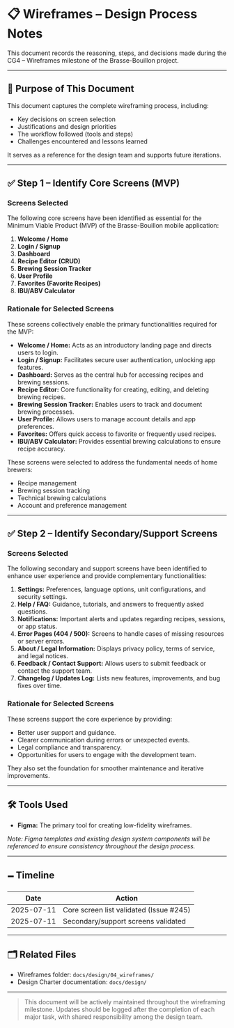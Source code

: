 # 📋 Wireframes – Design Process Notes

This document records the reasoning, steps, and decisions made during the CG4 – Wireframes milestone of the Brasse-Bouillon project.

---

## 🌟 Purpose of This Document

This document captures the complete wireframing process, including:

* Key decisions on screen selection
* Justifications and design priorities
* The workflow followed (tools and steps)
* Challenges encountered and lessons learned

It serves as a reference for the design team and supports future iterations.

---

## ✅ Step 1 – Identify Core Screens (MVP)

### Screens Selected

The following core screens have been identified as essential for the Minimum Viable Product (MVP) of the Brasse-Bouillon mobile application:

1. **Welcome / Home**
2. **Login / Signup**
3. **Dashboard**
4. **Recipe Editor (CRUD)**
5. **Brewing Session Tracker**
6. **User Profile**
7. **Favorites (Favorite Recipes)**
8. **IBU/ABV Calculator**

### Rationale for Selected Screens

These screens collectively enable the primary functionalities required for the MVP:

* **Welcome / Home:** Acts as an introductory landing page and directs users to login.
* **Login / Signup:** Facilitates secure user authentication, unlocking app features.
* **Dashboard:** Serves as the central hub for accessing recipes and brewing sessions.
* **Recipe Editor:** Core functionality for creating, editing, and deleting brewing recipes.
* **Brewing Session Tracker:** Enables users to track and document brewing processes.
* **User Profile:** Allows users to manage account details and app preferences.
* **Favorites:** Offers quick access to favorite or frequently used recipes.
* **IBU/ABV Calculator:** Provides essential brewing calculations to ensure recipe accuracy.

These screens were selected to address the fundamental needs of home brewers:

* Recipe management
* Brewing session tracking
* Technical brewing calculations
* Account and preference management

---

## ✅ Step 2 – Identify Secondary/Support Screens

### Screens Selected

The following secondary and support screens have been identified to enhance user experience and provide complementary functionalities:

1. **Settings:** Preferences, language options, unit configurations, and security settings.
2. **Help / FAQ:** Guidance, tutorials, and answers to frequently asked questions.
3. **Notifications:** Important alerts and updates regarding recipes, sessions, or app status.
4. **Error Pages (404 / 500):** Screens to handle cases of missing resources or server errors.
5. **About / Legal Information:** Displays privacy policy, terms of service, and legal notices.
6. **Feedback / Contact Support:** Allows users to submit feedback or contact the support team.
7. **Changelog / Updates Log:** Lists new features, improvements, and bug fixes over time.

### Rationale for Selected Screens

These screens support the core experience by providing:

* Better user support and guidance.
* Clearer communication during errors or unexpected events.
* Legal compliance and transparency.
* Opportunities for users to engage with the development team.

They also set the foundation for smoother maintenance and iterative improvements.

---

## 🛠️ Tools Used

* **Figma:** The primary tool for creating low-fidelity wireframes.

*Note: Figma templates and existing design system components will be referenced to ensure consistency throughout the design process.*

---

## 🗕️ Timeline

| Date       | Action                                  |
| ---------- | --------------------------------------- |
| 2025-07-11 | Core screen list validated (Issue #245) |
| 2025-07-11 | Secondary/support screens validated     |

---

## 🗂️ Related Files

* Wireframes folder: `docs/design/04_wireframes/`
* Design Charter documentation: `docs/design/`

---

> This document will be actively maintained throughout the wireframing milestone. Updates should be logged after the completion of each major task, with shared responsibility among the design team.
